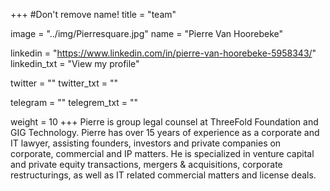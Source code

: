 +++
#Don't remove name!
title = "team"

image = "../img/Pierresquare.jpg"
name = "Pierre Van Hoorebeke"

linkedin = "https://www.linkedin.com/in/pierre-van-hoorebeke-5958343/"
linkedin_txt = "View my profile"

twitter = ""
twitter_txt = ""

telegram = ""
telegrem_txt = ""

weight = 10
+++
Pierre is group legal counsel at ThreeFold Foundation and GIG Technology. Pierre has over 15 years of experience as a corporate and IT lawyer, assisting founders, investors and private companies on corporate, commercial and IP matters. He is specialized in venture capital and private equity transactions, mergers & acquisitions, corporate restructurings, as well as IT related commercial matters and license deals.
